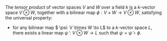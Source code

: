 The *tensor product* of vector spaces $V$ and $W$ over a field $k$ is a $k$-vector space $V \otimes W$, together with a bilinear map $\phi: V \times W \to V\otimes W$, satisfying the universal property: 

- for any bilinear map $ \psi: V \times W \to L$ to a $k$-vector space $L$, there exists a linear map $\tilde{\psi}: V\otimes W \to L$ such that $\psi = \tilde{\psi} \circ \phi$.
